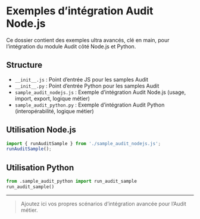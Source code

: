 # Exemples d’intégration Audit Node.js

Ce dossier contient des exemples ultra avancés, clé en main, pour l’intégration du module Audit côté Node.js et Python.

## Structure
- `__init__.js` : Point d’entrée JS pour les samples Audit
- `__init__.py` : Point d’entrée Python pour les samples Audit
- `sample_audit_nodejs.js` : Exemple d’intégration Audit Node.js (usage, import, export, logique métier)
- `sample_audit_python.py` : Exemple d’intégration Audit Python (interopérabilité, logique métier)

## Utilisation Node.js
```js
import { runAuditSample } from './sample_audit_nodejs.js';
runAuditSample();
```

## Utilisation Python
```python
from .sample_audit_python import run_audit_sample
run_audit_sample()
```

---

> Ajoutez ici vos propres scénarios d’intégration avancée pour l’Audit métier.
